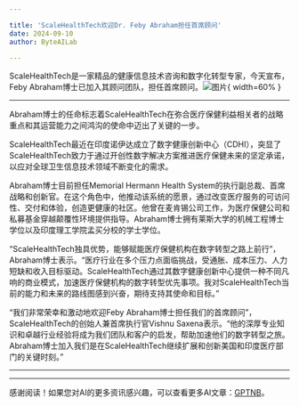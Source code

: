 ```yaml
---

title: 'ScaleHealthTech欢迎Dr. Feby Abraham担任首席顾问'
date: 2024-09-10
author: ByteAILab

---
```


ScaleHealthTech是一家精品的健康信息技术咨询和数字化转型专家，今天宣布，Feby Abraham博士已加入其顾问团队，担任首席顾问。![图片](https://ai-techpark.com/wp-content/uploads/2024/09/ScaleHealthTech-960x540.jpg){ width=60% }

---
Abraham博士的任命标志着ScaleHealthTech在弥合医疗保健利益相关者的战略重点和其运营能力之间鸿沟的使命中迈出了关键的一步。

ScaleHealthTech最近在印度诺伊达成立了数字健康创新中心（CDHI），突显了ScaleHealthTech致力于通过开创性数字解决方案推进医疗保健未来的坚定承诺，以应对全球卫生信息技术领域不断变化的需求。

Abraham博士目前担任Memorial Hermann Health System的执行副总裁、首席战略和创新官。在这个角色中，他推动该系统的愿景，通过改变医疗服务的可访问性、交付和体验，创造更健康的社区。他曾在麦肯锡公司工作，为医疗保健公司和私募基金穿越颠覆性环境提供指导。Abraham博士拥有莱斯大学的机械工程博士学位以及印度理工学院孟买分校的学士学位。

“ScaleHealthTech独具优势，能够赋能医疗保健机构在数字转型之路上前行”，Abraham博士表示。“医疗行业在多个压力点面临挑战，受通胀、成本压力、人力短缺和收入目标驱动。ScaleHealthTech通过其数字健康创新中心提供一种不同凡响的商业模式，加速医疗保健机构的数字转型优先事项。我对ScaleHealthTech当前的能力和未来的路线图感到兴奋，期待支持其使命和目标。”

“我们非常荣幸和激动地欢迎Feby Abraham博士担任我们的首席顾问”，ScaleHealthTech的创始人兼首席执行官Vishnu Saxena表示。“他的深厚专业知识和卓越行业经验将成为我们团队和客户的启发，帮助加速他们的数字转型之旅。Abraham博士加入我们是在ScaleHealthTech继续扩展和创新美国和印度医疗部门的关键时刻。”

---
---
感谢阅读！如果您对AI的更多资讯感兴趣，可以查看更多AI文章：[GPTNB](https://gptnb.com)。